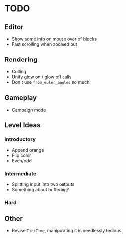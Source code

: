 # TODO
## Editor
- Show some info on mouse over of blocks
- Fast scrolling when zoomed out

## Rendering
- Culling
- Unify glow on / glow off calls
- Don't use `from_euler_angles` so much

## Gameplay
- Campaign mode

## Level Ideas
### Introductory
- Append orange
- Flip color
- Even/odd

### Intermediate
- Splitting input into two outputs
- Something about buffering?

### Hard

## Other
- Revise `TickTime`, manipulating it is needlessly tedious
